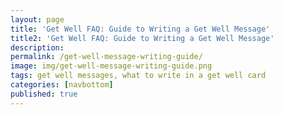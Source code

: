 ```yaml
---
layout: page
title: 'Get Well FAQ: Guide to Writing a Get Well Message'
title2: 'Get Well FAQ: Guide to Writing a Get Well Message'
description:
permalink: /get-well-message-writing-guide/
image: img/get-well-message-writing-guide.png
tags: get well messages, what to write in a get well card
categories: [navbottom]
published: true
---
```


<p>


</p>
